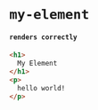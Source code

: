 # `my-element`

#### `renders correctly`

```html
<h1>
  My Element
</h1>
<p>
  hello world!
</p>

```

